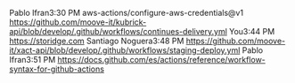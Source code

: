 Pablo Ifran3:30 PM
aws-actions/configure-aws-credentials@v1
https://github.com/moove-it/kubrick-api/blob/develop/.github/workflows/continues-delivery.yml
You3:44 PM
https://storidge.com
Santiago Noguera3:48 PM
https://github.com/moove-it/xact-api/blob/develop/.github/workflows/staging-deploy.yml
Pablo Ifran3:51 PM
https://docs.github.com/es/actions/reference/workflow-syntax-for-github-actions
